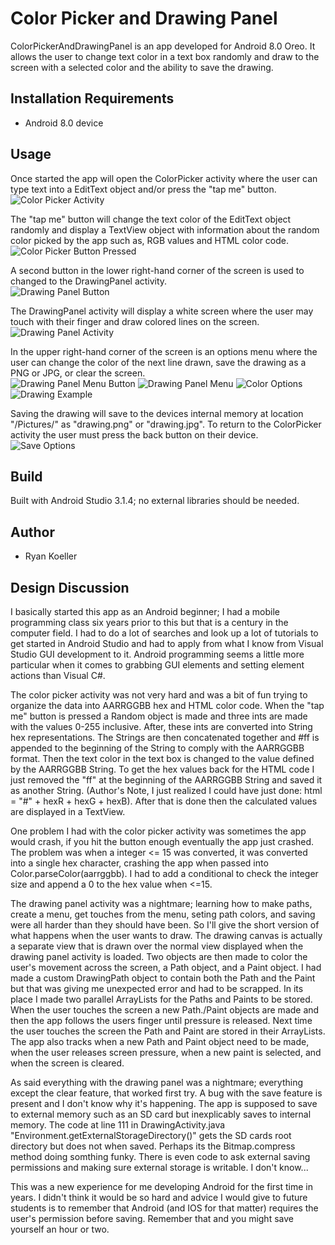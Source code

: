 # Color Picker and Drawing Panel
ColorPickerAndDrawingPanel is an app developed for Android 8.0 Oreo. It allows the user to change text color in a text box randomly and draw to the screen with a selected color and the ability to save the drawing.
## Installation Requirements
* Android 8.0 device
## Usage
Once started the app will open the ColorPicker activity where the user can type text into a EditText object and/or press the "tap me" button.
<br />
![](/gitImages/colorPicker1.jpg?raw=true "Color Picker Activity")

The "tap me" button will change the text color of the EditText object randomly and display a TextView object with information about the random color picked by the app such as, RGB values and HTML color code.
<br />
![](/gitImages/colorPicker2.jpg?raw=true "Color Picker Button Pressed")

A second button in the lower right-hand corner of the screen is used to changed to the DrawingPanel activity.
<br />
![](/gitImages/drawingActivityButton.jpg?raw=true "Drawing Panel Button")

The DrawingPanel activity will display a white screen where the user may touch with their finger and draw colored lines on the screen.
<br />
![](/gitImages/drawingPanel1.jpg?raw=true "Drawing Panel Activity")

In the upper right-hand corner of the screen is an options menu where the user can change the color of the next line drawn, save the drawing as a PNG or JPG, or clear the screen.
<br />
![](/gitImages/drawingPanel2.jpg?raw=true "Drawing Panel Menu Button")
![](/gitImages/drawingMenu.jpg?raw=true "Drawing Panel Menu")
![](/gitImages/drawingColor.jpg?raw=true "Color Options")
![](/gitImages/drawing1.jpg?raw=true "Drawing Example")

Saving the drawing will save to the devices internal memory at location "/Pictures/" as "drawing.png" or "drawing.jpg". To return to the ColorPicker activity the user must press the back button on their device.
<br />
![](/gitImages/drawingSave.jpg?raw=true "Save Options")
## Build
Built with Android Studio 3.1.4; no external libraries should be needed.
## Author
* Ryan Koeller
## Design Discussion
I basically started this app as an Android beginner; I had a mobile programming class six years prior to this but that is a century in the computer field. I had to do a lot of searches and look up a lot of tutorials to get started in Android Studio and had to apply from what I know from Visual Studio GUI development to it. Android programming seems a little more particular when it comes to grabbing GUI elements and setting element actions than Visual C#.

The color picker activity was not very hard and was a bit of fun trying to organize the data into AARRGGBB hex and HTML color code. When the "tap me" button is pressed a Random object is made and three ints are made with the values 0-255 inclusive. After, these ints are converted into String hex representations. The Strings are then concatenated together and #ff is appended to the beginning of the String to comply with the AARRGGBB format. Then the text color in the text box is changed to the value defined by the AARRGGBB String. To get the hex values back for the HTML code I just removed the "ff" at the beginning of the AARRGGBB String and saved it as another String. (Author's Note, I just realized I could have just done: html = "#" + hexR + hexG + hexB). After that is done then the calculated values are displayed in a TextView.

One problem I had with the color picker activity was sometimes the app would crash, if you hit the button enough eventually the app just crashed. The problem was when a integer <= 15 was converted, it was converted into a single hex character, crashing the app when passed into Color.parseColor(aarrggbb). I had to add a conditional to check the integer size and append a 0 to the hex value when <=15.

The drawing panel activity was a nightmare; learning how to make paths, create a menu, get touches from the menu, seting path colors, and saving were all harder than they should have been. So I'll give the short version of what happens when the user wants to draw. The drawing canvas is actually a separate view that is drawn over the normal view displayed when the drawing panel activity is loaded. Two objects are then made to color the user's movement across the screen, a Path object, and a Paint object. I had made a custom DrawingPath object to contain both the Path and the Paint but that was giving me unexpected error and had to be scrapped. In its place I made two parallel ArrayLists for the Paths and Paints to be stored. When the user touches the screen a new Path./Paint objects are made and then the app follows the users finger until pressure is released. Next time the user touches the screen the Path and Paint are stored in their ArrayLists. The app also tracks when a new Path and Paint object need to be made, when the user releases screen pressure, when a new paint is selected, and when the screen is cleared.

As said everything with the drawing panel was a nightmare; everything except the clear feature, that worked first try. A bug with the save feature is present and I don't know why it's happening. The app is supposed to save to external memory such as an SD card but inexplicably saves to internal memory. The code at line 111 in DrawingActivity.java "Environment.getExternalStorageDirectory()" gets the SD cards root directory but does not when saved. Perhaps its the Bitmap.compress method doing somthing funky. There is even code to ask external saving permissions and making sure external storage is writable. I don't know...

This was a new experience for me developing Android for the first time in years. I didn't think it would be so hard and advice I would give to future students is to remember that Android (and IOS for that matter) requires the user's permission before saving. Remember that and you might save yourself an hour or two.

